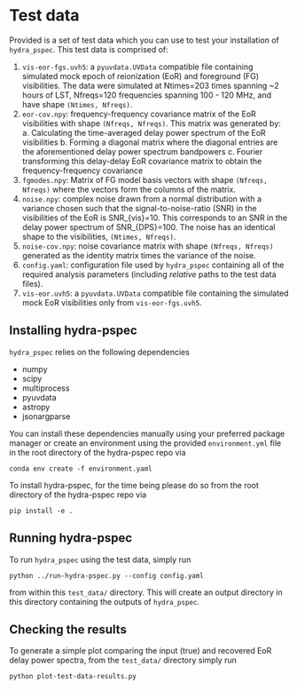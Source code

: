 # Test data

Provided is a set of test data which you can use to test your installation of `hydra_pspec`.  This test data is comprised of:

1. `vis-eor-fgs.uvh5`: a `pyuvdata.UVData` compatible file containing simulated mock epoch of reionization (EoR) and foreground (FG) visibilities.  The data were simulated at Ntimes=203 times spanning ~2 hours of LST, Nfreqs=120 frequencies spanning 100 - 120 MHz, and have shape `(Ntimes, Nfreqs)`.
2. `eor-cov.npy`: frequency-frequency covariance matrix of the EoR visibilities with shape `(Nfreqs, Nfreqs)`.  This matrix was generated by:
    a. Calculating the time-averaged delay power spectrum of the EoR visibilities
    b. Forming a diagonal matrix where the diagonal entries are the aforementioned delay power spectrum bandpowers
    c. Fourier transforming this delay-delay EoR covariance matrix to obtain the frequency-frequency covariance
3. `fgmodes.npy`: Matrix of FG model basis vectors with shape `(Nfreqs, Nfreqs)` where the vectors form the columns of the matrix.
4. `noise.npy`: complex noise drawn from a normal distribution with a variance chosen such that the signal-to-noise-ratio (SNR) in the visibilities of the EoR is SNR_{vis}=10.  This corresponds to an SNR in the delay power spectrum of SNR_{DPS}=100.  The noise has an identical shape to the visibilities, `(Ntimes, Nfreqs)`.
5. `noise-cov.npy`: noise covariance matrix with shape `(Nfreqs, Nfreqs)` generated as the identity matrix times the variance of the noise.
6. `config.yaml`: configuration file used by `hydra_pspec` containing all of the required analysis parameters (including _relative_ paths to the test data files).
7. `vis-eor.uvh5`: a `pyuvdata.UVData` compatible file containing the simulated mock EoR visibilities only from `vis-eor-fgs.uvh5`.

## Installing hydra-pspec

`hydra_pspec` relies on the following dependencies
- numpy
- scipy
- multiprocess
- pyuvdata
- astropy
- jsonargparse

You can install these dependencies manually using your preferred package manager or create an environment using the provided `environment.yml` file in the root directory of the hydra-pspec repo via
```
conda env create -f environment.yaml
```

To install hydra-pspec, for the time being please do so from the root directory of the hydra-pspec repo via
```
pip install -e .
```

## Running hydra-pspec

To run `hydra_pspec` using the test data, simply run
```
python ../run-hydra-pspec.py --config config.yaml
```
from within this `test_data/` directory.  This will create an output directory in this directory containing the outputs of `hydra_pspec`.

## Checking the results

To generate a simple plot comparing the input (true) and recovered EoR delay power spectra, from the `test_data/` directory simply run
```
python plot-test-data-results.py
```
